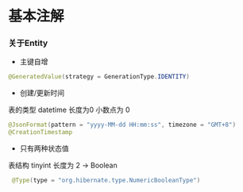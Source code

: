 # 基本注解

### 关于Entity

* 主键自增

```java
@GeneratedValue(strategy = GenerationType.IDENTITY)
```

* 创建/更新时间

表的类型 datetime 长度为0 小数点为 0

```java
@JsonFormat(pattern = "yyyy-MM-dd HH:mm:ss", timezone = "GMT+8")
@CreationTimestamp
```

* 只有两种状态值

 表结构 tinyint 长度为 2  -> Boolean

```java
 @Type(type = "org.hibernate.type.NumericBooleanType")
```
